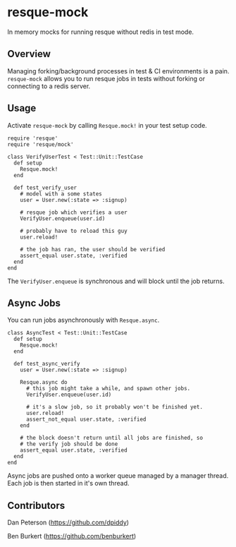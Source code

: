 # resque-mock

In memory mocks for running resque without redis in test mode.

## Overview

Managing forking/background processes in test & CI environments is a
pain. `resque-mock` allows you to run resque jobs in tests without
forking or connecting to a redis server.

## Usage

Activate `resque-mock` by calling `Resque.mock!` in your test setup code.

    require 'resque'
    require 'resque/mock'

    class VerifyUserTest < Test::Unit::TestCase
      def setup
        Resque.mock!
      end

      def test_verify_user
        # model with a some states
        user = User.new(:state => :signup)

        # resque job which verifies a user
        VerifyUser.enqueue(user.id)

        # probably have to reload this guy
        user.reload!

        # the job has ran, the user should be verified
        assert_equal user.state, :verified
      end
    end

The `VerifyUser.enqueue` is synchronous and will block until the job
returns.

## Async Jobs

You can run jobs asynchronously with `Resque.async`.

    class AsyncTest < Test::Unit::TestCase
      def setup
        Resque.mock!
      end

      def test_async_verify
        user = User.new(:state => :signup)

        Resque.async do
          # this job might take a while, and spawn other jobs.
          VerifyUser.enqueue(user.id)

          # it's a slow job, so it probably won't be finished yet.
          user.reload!
          assert_not_equal user.state, :verified
        end

        # the block doesn't return until all jobs are finished, so
        # the verify job should be done
        assert_equal user.state, :verified
      end
    end

Async jobs are pushed onto a worker queue managed by a manager thread.
Each job is then started in it's own thread.

## Contributors

Dan Peterson (https://github.com/dpiddy)

Ben Burkert  (https://github.com/benburkert)
